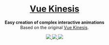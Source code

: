 <h1 align="center">
  <a href="https://vue-kinesis.letstri.dev" alt="@letstri/vue-kinesis site">Vue Kinesis</a>
</h1>
<p align="center">
  <b>Easy creation of complex interactive animations</b><br/>
  Based on the original <a href="https://github.com/Aminerman/vue-kinesis">Vue Kinesis</a>.<br/>
</p>
<p align="center">
  <a href="https://github.com/letstri/vue-kinesis">
    <img src="https://img.shields.io/npm/v/@letstri/vue-kinesis.svg">
  </a>
  <a href="https://vuejs.org">
    <img src="https://img.shields.io/badge/vue-3.x-brightgreen.svg">
  </a>
  <a href="https://vue-kinesis.letstri.dev">
    <img src="https://img.shields.io/badge/you_want-this-blue">
  </a>
</p>
